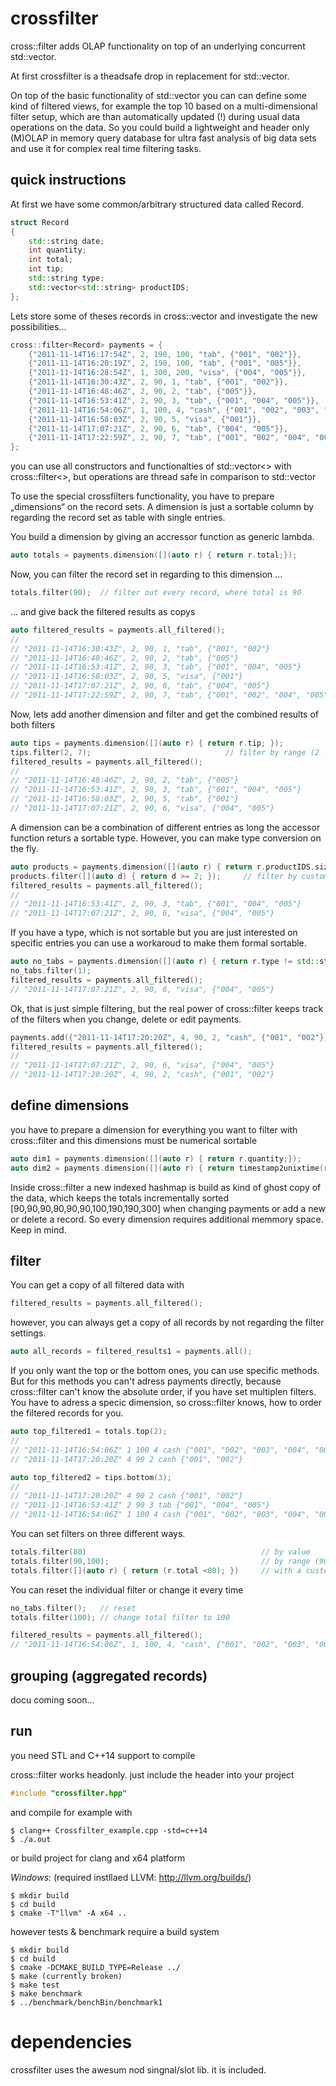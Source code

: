 # crossfilter
cross::filter adds OLAP functionality on top of an underlying concurrent std::vector. 

At first crossfilter is a theadsafe drop in replacement for std::vector.

On top of the basic functionality of std::vector you can can define some kind of filtered views, for example the top 10 based on a multi-dimensional filter setup, which are than automatically updated (!) during usual data operations on the data. So you could build a lightweight and header only (M)OLAP in memory query database for ultra fast analysis of big data sets and use it for complex real time filtering tasks.

## quick instructions

At first we have some common/arbitrary structured data called Record.

```C++
struct Record
{
    std::string date;
    int quantity;
    int total;
    int tip;
    std::string type;
    std::vector<std::string> productIDS;
};
```

Lets store some of theses records in cross::vector and investigate the new possibilities…

```C++
cross::filter<Record> payments = {
    {"2011-11-14T16:17:54Z", 2, 190, 100, "tab", {"001", "002"}},
    {"2011-11-14T16:20:19Z", 2, 190, 100, "tab", {"001", "005"}},
    {"2011-11-14T16:28:54Z", 1, 300, 200, "visa", {"004", "005"}},
    {"2011-11-14T16:30:43Z", 2, 90, 1, "tab", {"001", "002"}},
    {"2011-11-14T16:48:46Z", 2, 90, 2, "tab", {"005"}},
    {"2011-11-14T16:53:41Z", 2, 90, 3, "tab", {"001", "004", "005"}},
    {"2011-11-14T16:54:06Z", 1, 100, 4, "cash", {"001", "002", "003", "004", "005"}},
    {"2011-11-14T16:58:03Z", 2, 90, 5, "visa", {"001"}},
    {"2011-11-14T17:07:21Z", 2, 90, 6, "tab", {"004", "005"}},
    {"2011-11-14T17:22:59Z", 2, 90, 7, "tab", {"001", "002", "004", "005"}}
};
```
you can use all constructors and functionalties of std::vector<> with cross::filter<>, but operations are thread safe in comparison to std::vector

To use the special crossfilters functionality, you have to prepare „dimensions“ on the record sets. A dimension is just a sortable column by regarding the record set as table with single entries. 

You build a dimension by giving an accressor function as generic lambda.

```C++
auto totals = payments.dimension([](auto r) { return r.total;});
```

Now, you can filter the record set in regarding to this dimension ...

```C++
totals.filter(90); 	// filter out every record, where total is 90
```
... and give back the filtered results as copys

```C++
auto filtered_results = payments.all_filtered();
//
// "2011-11-14T16:30:43Z", 2, 90, 1, "tab", {"001", "002"}
// "2011-11-14T16:48:46Z", 2, 90, 2, "tab", {"005"}
// "2011-11-14T16:53:41Z", 2, 90, 3, "tab", {"001", "004", "005"}
// "2011-11-14T16:58:03Z", 2, 90, 5, "visa", {"001"}
// "2011-11-14T17:07:21Z", 2, 90, 6, "tab", {"004", "005"}
// "2011-11-14T17:22:59Z", 2, 90, 7, "tab", {"001", "002", "004", "005"}
```

Now, lets add another dimension and filter and get the combined results of both filters
```C++
auto tips = payments.dimension([](auto r) { return r.tip; });
tips.filter(2, 7);                              // filter by range (2 ...... 6.999)
filtered_results = payments.all_filtered();
//
// "2011-11-14T16:48:46Z", 2, 90, 2, "tab", {"005"}
// "2011-11-14T16:53:41Z", 2, 90, 3, "tab", {"001", "004", "005"}
// "2011-11-14T16:58:03Z", 2, 90, 5, "tab", {"001"}
// "2011-11-14T17:07:21Z", 2, 90, 6, "visa", {"004", "005"}
```

A dimension can be a combination of different entries as long the accessor function returs a sortable type. However, you can make type conversion on the fly.

```C++
auto products = payments.dimension([](auto r) { return r.productIDS.size(); });
products.filter([](auto d) { return d >= 2; });     // filter by custom function
filtered_results = payments.all_filtered();
//
// "2011-11-14T16:53:41Z", 2, 90, 3, "tab", {"001", "004", "005"}
// "2011-11-14T17:07:21Z", 2, 90, 6, "visa", {"004", "005"}
```

If you have a type, which is not sortable but you are just interested on specific entries you can use a workaroud to make them formal sortable.

```C++
auto no_tabs = payments.dimension([](auto r) { return r.type != std::string("tab") ? 1 : 0; });
no_tabs.filter(1); 
filtered_results = payments.all_filtered();
// "2011-11-14T17:07:21Z", 2, 90, 6, "visa", {"004", "005"}

```

Ok, that is just simple filtering, but the real power of cross::filter keeps track of the filters when you change, delete or edit payments.


```C++
payments.add({"2011-11-14T17:20:20Z", 4, 90, 2, "cash", {"001", "002"}});
filtered_results = payments.all_filtered();
//
// "2011-11-14T17:07:21Z", 2, 90, 6, "visa", {"004", "005"}
// "2011-11-14T17:20:20Z", 4, 90, 2, "cash", {"001", "002"}
```

## define dimensions

you have to prepare a dimension for everything you want to filter with cross::filter and this dimensions must be numerical sortable

```C++
auto dim1 = payments.dimension([](auto r) { return r.quantity;});
auto dim2 = payments.dimension([](auto r) { return timestamp2unixtime(r.date);});
```

Inside cross::filter a new indexed hashmap is build as kind of ghost copy of the data, which keeps the totals incrementally sorted  [90,90,90,90,90,90,100,190,190,300] when changing payments or add a new or delete a record. So every dimension requires additional memmory space. Keep in mind.



## filter

You can get a copy of all filtered data with

```C++
filtered_results = payments.all_filtered();
```

however, you can always get a copy of all records by not regarding the filter settings.

```C++
auto all_records = filtered_results1 = payments.all();
```

If you only want the top or the bottom ones, you can use specific methods. But for this methods you can't adress payments directly, because cross::filter can't know the absolute order, if you have set multiplen filters. You have to adress a specic dimension, so cross::filter knows, how to order the filtered records for you.

```C++
auto top_filtered1 = totals.top(2);
//                           
// "2011-11-14T16:54:06Z" 1 100 4 cash {"001", "002", "003", "004", "005"}
// "2011-11-14T17:20:20Z" 4 90 2 cash {"001", "002"}

auto top_filtered2 = tips.bottom(3);
//                             
// "2011-11-14T17:20:20Z" 4 90 2 cash {"001", "002"}
// "2011-11-14T16:53:41Z" 2 90 3 tab {"001", "004", "005"}
// "2011-11-14T16:54:06Z" 1 100 4 cash {"001", "002", "003", "004", "005"}

```


You can set filters on three different ways.

```C++
totals.filter(80) 							            // by value
totals.filter(90,100); 						            // by range (90 <= x < 100)
totals.filter([](auto r) { return (r.total <80); }) 	// with a custom function, which returns a boolean
```

You can reset the individual filter or change it every time
```C++
no_tabs.filter();   // reset
totals.filter(100); // change total filter to 100

filtered_results = payments.all_filtered();
// "2011-11-14T16:54:06Z", 1, 100, 4, "cash", {"001", "002", "003", "004", "005"}

```

## grouping (aggregated records)

docu coming soon...

## run
you need STL and C++14 support to compile

cross::filter works headonly. just include the header into your project
```C++
#include "crossfilter.hpp"
```

and compile for example with
```terminal
$ clang++ Crossfilter_example.cpp -std=c++14
$ ./a.out
```

or build project for clang and x64 platform

_Windows_:
 (required instllaed LLVM: http://llvm.org/builds/)
```terminal
$ mkdir build
$ cd build
$ cmake -T"llvm" -A x64 ..
```



however tests & benchmark require a build system
```console
$ mkdir build
$ cd build
$ cmake -DCMAKE_BUILD_TYPE=Release ../
$ make (currently broken)
$ make test
$ make benchmark
$ ../benchmark/benchBin/benchmark1
```

# dependencies

crossfilter uses the awesum nod singnal/slot lib. it is included.




